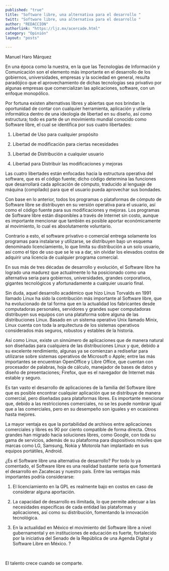 ```yaml
---
published: "true"
title: "Software libre, una alternativa para el desarrollo "
twitt: "Software libre, una alternativa para el desarrollo "
author: "REDACCION"
authorlink: "https://ljz.mx/acercade.html"
category: "Opinión"
layout: "posts"

---
```



  Manuel Haro Márquez



En una época como la nuestra, en la que las Tecnologías de Información y Comunicación son el elemento más importante en el desarrollo de los gobiernos, universidades, empresas y la sociedad en general, resulta paradójico que el aprovechamiento de dichas tecnologías sea privativo por algunas empresas que comercializan las aplicaciones, software, con un enfoque monopólico.  

  Por fortuna existen alternativas libres y abiertas que nos brindan la oportunidad de contar con cualquier herramienta, aplicación y utilería informática dentro de una ideología de libertad en su diseño, así como estructura; todo es parte de un movimiento mundial conocido como Software libre, el cual se identifica por sus cuatro libertades:



  1. Libertad de Uso para cualquier propósito



  2. Libertad de modificación para ciertas necesidades



  3. Libertad de Distribución a cualquier usuario



  4. Libertad para Distribuir las modificaciones y mejoras



  Las cuatro libertades están enfocadas hacia la estructura operativa del software, que es el código fuente; dicho código determina las funciones que desarrollará cada aplicación de cómputo, traducido al lenguaje de máquina (compilado) para que el usuario pueda aprovechar sus bondades.



  Con base en lo anterior, todos los programas o plataformas de cómputo de Software libre se distribuyen en su versión operativa para el usuario, así como el código fuente para sus modificaciones y mejoras. Los programas de Software libre están disponibles a través de Internet sin costo, aunque es importante mencionar que también es posible aportar económicamente al movimiento, lo cual es absolutamente voluntario.



  Contrario a esto, el software privativo o comercial entrega solamente los programas para instalarse y utilizarse, se distribuyen bajo un esquema denominado licenciamiento, lo que limita su distribución a un solo usuario, así como el tipo de uso que se le va a dar, sin olvidar los elevados costos de adquirir una licencia de cualquier programa comercial.



  En sus más de tres décadas de desarrollo y evolución, el Software libre ha logrado una madurez que actualmente lo ha posicionado como una alternativa seria para gobiernos, universidades, grandes corporativos, gigantes tecnológicos y afortunadamente a cualquier usuario final.



  Sin duda, aquel desarrollo académico que hizo Linus Torvalds en 1991 llamado Linux ha sido la contribución más importante al Software libre, que ha evolucionado de tal forma que en la actualidad los fabricantes desde computadoras personales, servidores y grandes super computadoras distribuyen sus equipos con una plataforma sobre alguna de las distribuciones Linux. Basado en un sistema operativo Unix llamado Minix, Linux cuenta con toda la arquitectura de los sistemas operativos considerados más seguros, robustos y estables de la historia.



  Así como Linux, existe un sinnúmero de aplicaciones que de manera natural son diseñadas para cualquiera de las distribuciones Linux y que, debido a su excelente rendimiento, algunas ya se comienzan a rediseñar para utilizarse sobre sistemas operativos de Microsoft o Apple; entre las más importantes se encuentran OpenOffice y Libre Office, que cuentan con procesador de palabras, hoja de cálculo, manejador de bases de datos y diseño de presentaciones; Firefox, que es el navegador de Internet más estable y seguro.



  Es tan vasto el desarrollo de aplicaciones de la familia del Software libre que es posible encontrar cualquier aplicación que se distribuye de manera comercial, pero diseñadas para plataformas libres. Es importante mencionar que, debido a las restricciones comerciales, no se les puede nombrar igual que a las comerciales, pero en su desempeño son iguales y en ocasiones hasta mejores.



  La mayor ventaja es que la portabilidad de archivos entre aplicaciones comerciales y libres es 90 por ciento compatible de forma directa. Otros grandes han migrado hacia soluciones libres, como Google, con toda su gama de servicios, además de su plataforma para dispositivos móviles que marcas como LG, Samsung, Nokia y Motorola han implantado en sus equipos portátiles, Android.



  ¿Es el Software libre una alternativa de desarrollo? Por todo lo ya comentado, el Software libre es una realidad bastante seria que fomentará el desarrollo en Zacatecas y nuestro país. Entre las ventajas más importantes podría considerarse:



  1. El licenciamiento en la GPL es realmente bajo en costos en caso de considerar alguna aportación.



  2. La capacidad de desarrollo es ilimitada, lo que permite adecuar a las necesidades específicas de cada entidad las plataformas y aplicaciones, así como su distribución, fomentando la innovación tecnológica.



  3. En la actualidad en México el movimiento del Software libre a nivel gubernamental y en instituciones de educación es fuerte, fortalecido por la iniciativa del Senado de la República de una Agenda Digital y Software Libre en México. ?



   



  El talento crece cuando se comparte.

